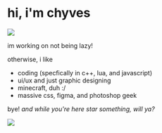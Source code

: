 # hi, i'm chyves
<img src="https://komarev.com/ghpvc/?username=notchyves&style=for-the-badge&color=gray">

im working on not being lazy!

otherwise, i like
 - coding (specfically in c++, lua, and javascript)
 - ui/ux and just graphic designing
 - minecraft, duh :/
 - massive css, figma, and photoshop geek

bye! *and while you're here star something, will ya?*

<img src="https://lanyard.cnrad.dev/api/983465136561991760?borderRadius=5px&animated=:true">
